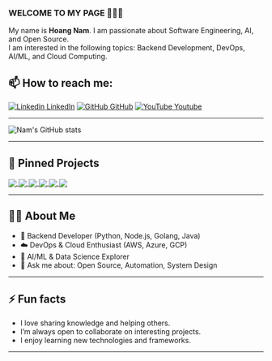 ### WELCOME TO MY PAGE 👋👋👋

My name is **Hoang Nam**. I am passionate about Software Engineering, AI, and Open Source.  
I am interested in the following topics: Backend Development, DevOps, AI/ML, and Cloud Computing.

## 📫 How to reach me:

[![Linkedin](https://i.stack.imgur.com/gVE0j.png) LinkedIn](https://www.linkedin.com/in/luuconghoangnam/) 
[![GitHub](https://i.stack.imgur.com/tskMh.png) GitHub](https://github.com/luuconghoangnam) 
[![YouTube](https://github.com/luuconghoangnam/introduction/blob/main/Youtube.png) Youtube](https://www.youtube.com/@luuconghoangnam)

---

![Nam's GitHub stats](https://github-readme-stats.vercel.app/api?username=luuconghoangnam&show_icons=true&theme=tokyonight&hide=contribs,prs,issues)

---

## 📌 Pinned Projects

<a href="https://github.com/luuconghoangnam/project-1">
  <img align="center" src="https://github-readme-stats.vercel.app/api/pin/?username=luuconghoangnam&repo=project-1&theme=radical" />
</a>
<a href="https://github.com/luuconghoangnam/project-2">
  <img align="center" src="https://github-readme-stats.vercel.app/api/pin/?username=luuconghoangnam&repo=project-2&theme=merko" />
</a>
<a href="https://github.com/luuconghoangnam/project-3">
  <img align="center" src="https://github-readme-stats.vercel.app/api/pin/?username=luuconghoangnam&repo=project-3&theme=gruvbox" />
</a>
<a href="https://github.com/luuconghoangnam/project-4">
  <img align="center" src="https://github-readme-stats.vercel.app/api/pin/?username=luuconghoangnam&repo=project-4&theme=dark" />
</a>
<a href="https://github.com/luuconghoangnam/project-5">
  <img align="center" src="https://github-readme-stats.vercel.app/api/pin/?username=luuconghoangnam&repo=project-5&theme=onedark" />
</a>
<a href="https://github.com/luuconghoangnam/project-6">
  <img align="center" src="https://github-readme-stats.vercel.app/api/pin/?username=luuconghoangnam&repo=project-6&theme=cobalt" />
</a>

---

## 🧑‍💻 About Me

- 🚀 Backend Developer (Python, Node.js, Golang, Java)
- ☁️ DevOps & Cloud Enthusiast (AWS, Azure, GCP)
- 🤖 AI/ML & Data Science Explorer
- 💬 Ask me about: Open Source, Automation, System Design

---

## ⚡ Fun facts

- I love sharing knowledge and helping others.
- I’m always open to collaborate on interesting projects.
- I enjoy learning new technologies and frameworks.

---

<!--
If you want to show more pinned projects, copy <a>...</a> blocks and update the repo name.
You can also personalize the "About Me" and "Fun facts" sections.
-->

